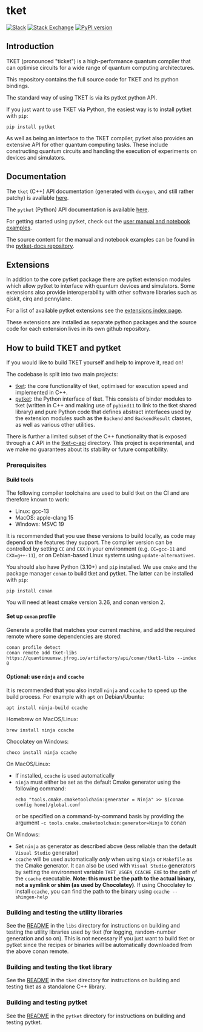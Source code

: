 # tket

[![Slack](https://img.shields.io/badge/Slack-4A154B?style=for-the-badge&logo=slack&logoColor=white)](https://join.slack.com/t/tketusers/shared_invite/zt-3a7x4ots2-nZIUpOJ0cSnMM9E~oBm0xQ)
[![Stack Exchange](https://img.shields.io/badge/StackExchange-%23ffffff.svg?style=for-the-badge&logo=StackExchange)](https://quantumcomputing.stackexchange.com/tags/pytket)
[![PyPI version](https://badge.fury.io/py/pytket.svg)](https://badge.fury.io/py/pytket)

## Introduction

TKET (pronounced "ticket") is a high-performance quantum compiler that can optimise circuits for a wide range of quantum computing architectures.

This repository contains the full source code for TKET and its python bindings.

The standard way of using TKET is via its pytket python API.

If you just want to use TKET via Python, the easiest way is to install pytket with
`pip`:

```shell
pip install pytket
```

As well as being an interface to the TKET compiler, pytket also provides an extensive API for other quantum computing tasks. These include constructing quantum circuits and handling the execution of experiments on devices and simulators.

## Documentation

The `tket` (C++) API documentation (generated with `doxygen`, and still rather
patchy) is available
[here](https://cqcl.github.io/tket/tket/api/index.html).

The `pytket` (Python) API documentation is available
[here](https://docs.quantinuum.com/tket/api-docs).

For getting started using pytket, check out the [user manual and notebook examples](https://docs.quantinuum.com/tket/user-guide/).


The source content for the manual and notebook examples can be found in the [pytket-docs repository](https://github.com/CQCL/pytket-docs).

## Extensions

In addition to the core pytket package there are pytket extension modules which allow pytket to interface with quantum devices and simulators. Some extensions also provide interoperability with other software libraries such as qiskit, cirq and pennylane.

For a list of available pytket extensions see the [extensions index page](https://docs.quantinuum.com/tket/api-docs/extensions.html).

These extensions are installed as separate python packages and the source code for each extension lives in its own github repository.

## How to build TKET and pytket

If you would like to build TKET yourself and help to improve it, read on!

The codebase is split into two main projects:
 - [tket](tket): the core functionality of tket, optimised for execution speed
   and implemented in C++.
 - [pytket](pytket): the Python interface of tket. This consists of
   binder modules to tket (written in C++ and making use of `pybind11` to link to the tket
   shared library) and pure Python code that defines abstract interfaces 
   used by the extension modules such as the `Backend` and `BackendResult` classes,
   as well as various other utilities.

There is further a limited subset of the C++ functionality that is exposed through
a `C` API in the [tket-c-api](tket-c-api) directory. This project is experimental, and
we make no guarantees about its stability or future compatibility.

### Prerequisites

#### Build tools

The following compiler toolchains are used to build tket on the CI and are
therefore known to work:

* Linux: gcc-13
* MacOS: apple-clang 15
* Windows: MSVC 19

It is recommended that you use these versions to build locally, as code may
depend on the features they support. The compiler version can be controlled by
setting `CC` and `CXX` in your environment (e.g. `CC=gcc-11` and `CXX=g++-11`),
or on Debian-based Linux systems using `update-alternatives`.

You should also have Python (3.10+) and `pip` installed. We use `cmake` and the
package manager `conan` to build tket and pytket. The latter can be installed
with `pip`:

```shell
pip install conan
```

You will need at least cmake version 3.26, and conan version 2.


#### Set up `conan` profile

Generate a profile that matches your current machine, and add the required
remote where some dependencies are stored:

```shell
conan profile detect
conan remote add tket-libs https://quantinuumsw.jfrog.io/artifactory/api/conan/tket1-libs --index 0
```

#### Optional: use `ninja` and `ccache`

It is recommended that you also install `ninja` and `ccache` to speed up the
build process. For example with `apt` on Debian/Ubuntu:
```shell
apt install ninja-build ccache
```
Homebrew on MacOS/Linux:
```shell
brew install ninja ccache
```
Chocolatey on Windows:
```shell
choco install ninja ccache
```

On MacOS/Linux:

- If installed, `ccache` is used automatically
- `ninja` must either be set as the default Cmake generator using the following command:
  ```shell
  echo "tools.cmake.cmaketoolchain:generator = Ninja" >> $(conan config home)/global.conf
  ```
  or be specified on a command-by-command basis by providing the argument
  `-c tools.cmake.cmaketoolchain:generator=Ninja` to conan

On Windows:
- Set `ninja` as generator as described above (less reliable than the default `Visual Studio` generator)
- `ccache` will be used automatically *only* when using `Ninja` or `Makefile` as the Cmake generator. It can
  also be used with `Visual Studio` generators by setting the environment
  variable `TKET_VSGEN_CCACHE_EXE` to the path of the `ccache` executable. **Note: this
  must be the path to the actual binary, not a symlink or shim (as used by Chocolatey)**. If using Chocolatey
  to install `ccache`, you can find the path to the binary using `ccache --shimgen-help`


### Building and testing the utility libraries

See the [README](libs/README.md) in the `libs` directory for instructions on
building and testing the utility libraries used by tket (for logging,
random-number generation and so on). This is not necessary if you just want to
build tket or pytket since the recipes or binaries will be automatically
downloaded from the above conan remote.

### Building and testing the tket library

See the [README](tket/README.md) in the `tket` directory for instructions on
building and testing tket as a standalone C++ library.

### Building and testing pytket

See the [README](pytket/README.md) in the `pytket` directory for instructions on
building and testing pytket.
